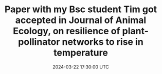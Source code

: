 ---
title: "Paper with my Bsc student Tim got accepted in  <strong> Journal of Animal Ecology,</strong> on resilience of plant-pollinator networks to rise in temperature"
date: 2024-03-22 17:30:00 UTC
---
